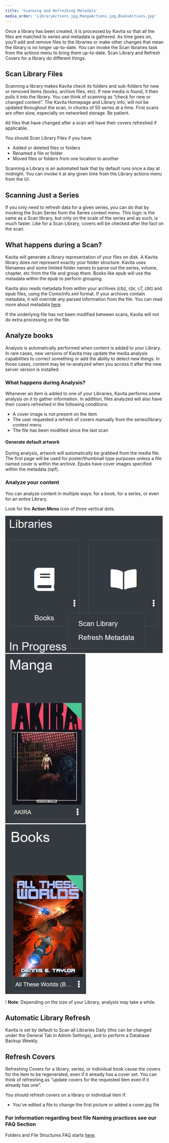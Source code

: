 ```yaml
---
title: 'Scanning and Refreshing Metadata'
media_order: 'LibraryActions.jpg,MangaActions.jpg,BooksActions.jpg'
---
```


Once a library has been created, it is processed by Kavita so that all the files are matched to series and metadata is gathered. As time goes on, you’ll add and remove files to the libraries or make other changes that mean the library is no longer up-to-date. You can invoke the Scan libraries task from the actions menu to bring them up-to-date. Scan Library and Refresh Covers for a library do different things.

## Scan Library Files

Scanning a library makes Kavita check its folders and sub-folders for new or removed items (books, archive files, etc). If new media is found, it then pulls it into the library. You can think of scanning as “check for new or changed content”. The Kavita Homepage and Library info, will not be updated throughout the scan, in chunks of 50 series at a time. First scans are often slow, especially on networked storage. Be patient.

All files that have changed after a scan will have their covers refreshed if applicable.

You should Scan Library Files if you have:
- Added or deleted files or folders
- Renamed a file or folder
- Moved files or folders from one location to another

Scanning a Library is an automated task that by default runs once a day at midnight. You can invoke it at any given time from the Library actions menu from the UI.

## Scanning Just a Series
If you only need to refresh data for a given series, you can do that by invoking the Scan Series from the Series context menu. This logic is the same as a Scan library, but only on the scale of the series and as such, is much faster. Like for a Scan Library, covers will be checked after the fact on the scan. 


## What happens during a Scan?

Kavita will generate a library representation of your files on disk. A Kavita library does _not_ represent exactly your folder structure. Kavita uses filenames and some limited folder names to parse out the series, volume, chapter, etc from the file and group them. Books like epub will use the metadata within the epub to perform grouping. 

Kavita also reads metadata from within your archives (cbz, cbr, c7, cbt) and epub files, using the ComicInfo.xml format. If your archives contain metadata, it will override any parsed information from the file. You can read more about metadata [here](https://wiki.kavitareader.com/en/guides/metadata).

If the underlying file has not been modified between scans, Kavita will not do extra processing on the file. 


## Analyze books

Analysis is automatically performed when content is added to your Library. In rare cases, new versions of Kavita may update the media analysis capabilities to correct something or add the ability to detect new things. In those cases, content may be re-analyzed when you access it after the new server version is installed.

### What happens during Analysis?

Whenever an item is added to one of your Libraries, Kavita performs some analysis on it to gather information. In addition, files analyzed will also have their covers refreshed in the following conditions:
- A cover image is not present on the item
- The user requested a refresh of covers manually from the series/library context menu
- The file has been modified since the last scan


#### Generate default artwork

During analysis, artwork will automatically be grabbed from the media file. The first page will be used for poster/thumbnail type purposes unless a file named cover is within the archive. Epubs have cover images specified within the metadata (opf).

### Analyze your content

You can analyze content in multiple ways: for a book, for a series, or even for an entire Library.

Look for the **Action Menu** icon of three vertical dots.

![LibraryActions](LibraryActions.jpg?resize=300,300 "LibraryActions") ![MangaActions](MangaActions.jpg?resize=300,300 "MangaActions")![BooksActions](BooksActions.jpg?resize=300,300 "BooksActions")


! **Note**: Depending on the size of your Library, analysis may take a while.

## Automatic Library Refresh

Kavita is set by default to Scan all Libraries Daily (this can be changed under the General Tab in Admin Settings), and to perform a Database Backup Weekly.

## Refresh Covers

Refreshing Covers for a library, series, or individual book cause the covers for the item to be regenerated, even if it already has a cover set. You can think of refreshing as “update covers for the requested item even if it already has one”.

You should refresh covers on a library or individual item if:
- You’ve edited a file to change the first picture or added a cover.jpg file


### For information regarding best file Naming practices see our FAQ Section

Folders and File Structures FAQ starts [here](https://wiki.kavitareader.com/faq/folders-and-file-structure).
